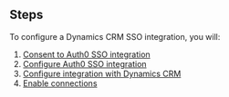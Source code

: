 ## Steps

To configure a Dynamics CRM SSO integration, you will:

1. [Consent to Auth0 SSO integration](#consent-to-auth0-sso-integration)
2. [Configure Auth0 SSO integration](#create-auth0-sso-integration)
3. [Configure integration with Dynamics CRM](#configure-integration-with-dynamics-crm)
4. [Enable connections](#enable-connections)
